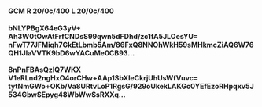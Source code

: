 #### GCM R 20/0c/400 L 20/0c/400
**bNLYPBgX64eG3yV+**<br/>**Ah3W0tOwAtFrfCNDsS99qwn5dFDhd/zc1fA5JLOesYU=**<br/>**nFwT77JFMiqh7GkEtLbmb5Am/86FxQ8NNOhWkH59sMHkmcZiAQ6W76QH1JIaVVTK9bD6wYACuMe0CB93...**<br/><br/>
**8nPnFBAsQzlQ7WKX**<br/>**V1eRLnd2ngHxO4orCHw+AAp1SbXleCkrjUhUsWfVuvc=**<br/>**tytNmGWo+OKb/Va8URtvLoP1RgsG/929oUkekLAKGc0YEfEzoRHpqxv5J534GbwSEpyg48WbWwSsRXXq...**